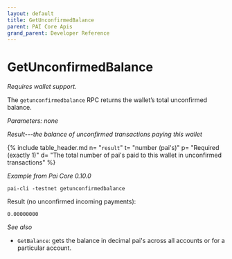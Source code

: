 ```yaml
---
layout: default
title: GetUnconfirmedBalance
parent: PAI Core Apis
grand_parent: Developer Reference
---
```


GetUnconfirmedBalance
========================

*Requires wallet support.*

The `getunconfirmedbalance` RPC returns the wallet’s total unconfirmed balance.

*Parameters: none*

*Result---the balance of unconfirmed transactions paying this wallet*

{% include table_header.md
  n= "`result`"
  t= "number (pai's)"
  p= "Required<br>(exactly 1)"
  d= "The total number of pai's paid to this wallet in unconfirmed transactions"
%}

*Example from Pai Core 0.10.0*

```
pai-cli -testnet getunconfirmedbalance
```

Result (no unconfirmed incoming payments):

```
0.00000000
```

*See also*

* `GetBalance`: gets the balance in decimal pai's across all accounts or for a particular account.
